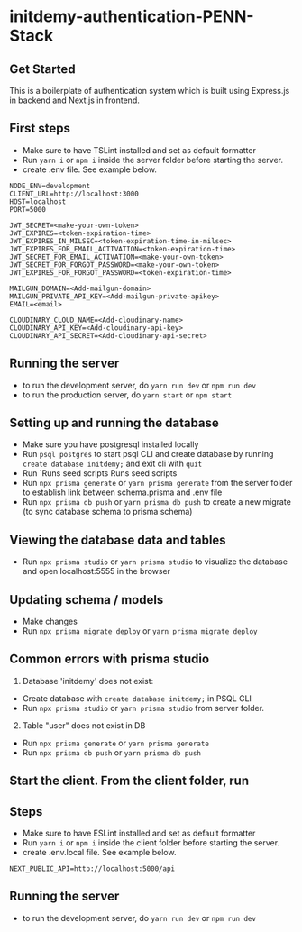 # initdemy-authentication-PENN-Stack

## Get Started

This is a boilerplate of authentication system which is built using Express.js in backend and Next.js in frontend.

## First steps

- Make sure to have TSLint installed and set as default formatter
- Run `yarn i` or `npm i` inside the server folder before starting the server.
- create .env file. See example below.

```
NODE_ENV=development
CLIENT_URL=http://localhost:3000
HOST=localhost
PORT=5000

JWT_SECRET=<make-your-own-token>
JWT_EXPIRES=<token-expiration-time>
JWT_EXPIRES_IN_MILSEC=<token-expiration-time-in-milsec>
JWT_EXPIRES_FOR_EMAIL_ACTIVATION=<token-expiration-time>
JWT_SECRET_FOR_EMAIL_ACTIVATION=<make-your-own-token>
JWT_SECRET_FOR_FORGOT_PASSWORD=<make-your-own-token>
JWT_EXPIRES_FOR_FORGOT_PASSWORD=<token-expiration-time>

MAILGUN_DOMAIN=<Add-mailgun-domain>
MAILGUN_PRIVATE_API_KEY=<Add-mailgun-private-apikey>
EMAIL=<email>

CLOUDINARY_CLOUD_NAME=<Add-cloudinary-name>
CLOUDINARY_API_KEY=<Add-cloudinary-api-key>
CLOUDINARY_API_SECRET=<Add-cloudinary-api-secret>

```

## Running the server

- to run the development server, do `yarn run dev` or `npm run dev`
- to run the production server, do `yarn start` or `npm start`

## Setting up and running the database

- Make sure you have postgresql installed locally
- Run `psql postgres` to start psql CLI and create database by running `create database initdemy;` and exit cli with `quit`
- Run `Runs seed scripts
  Runs seed scripts
- Run `npx prisma generate` or `yarn prisma generate` from the server folder to establish link between schema.prisma and .env file
- Run `npx prisma db push` or `yarn prisma db push` to create a new migrate (to sync database schema to prisma schema)

## Viewing the database data and tables

- Run `npx prisma studio` or `yarn prisma studio` to visualize the database and open localhost:5555 in the browser

## Updating schema / models

- Make changes
- Run `npx prisma migrate deploy` or `yarn prisma migrate deploy`

## Common errors with prisma studio

1. Database 'initdemy' does not exist:

- Create database with `create database initdemy;` in PSQL CLI
- Run `npx prisma studio` or `yarn prisma studio` from server folder.

2. Table "user" does not exist in DB

- Run `npx prisma generate` or `yarn prisma generate`
- Run `npx prisma db push` or `yarn prisma db push`

## Start the client. From the client folder, run

## Steps

- Make sure to have ESLint installed and set as default formatter
- Run `yarn i` or `npm i` inside the client folder before starting the server.
- create .env.local file. See example below.

```
NEXT_PUBLIC_API=http://localhost:5000/api

```

## Running the server

- to run the development server, do `yarn run dev` or `npm run dev`
